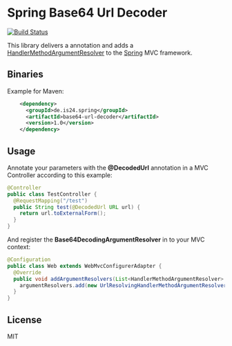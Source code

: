 Spring Base64 Url Decoder
=========================
[![Build Status](https://api.travis-ci.org/ImmobilienScout24/spring-base64-url-decoder.svg?branch=master)](https://travis-ci.org/ImmobilienScout24/spring-base64-url-decoder)

This library delivers a annotation and adds a [HandlerMethodArgumentResolver] to the [Spring] MVC framework.

Binaries
--------
Example for Maven:

```xml
    <dependency>
      <groupId>de.is24.spring</groupId>
      <artifactId>base64-url-decoder</artifactId>
      <version>1.0</version>
    </dependency>
```

Usage
-----

Annotate your parameters with the **@DecodedUrl** annotation in a MVC Controller according to this example:
 
``` java
@Controller
public class TestController {
  @RequestMapping("/test")
  public String test(@DecodedUrl URL url) {
    return url.toExternalForm();
  }
}
```

And register the **Base64DecodingArgumentResolver** in to your MVC context:

``` java
@Configuration
public class Web extends WebMvcConfigurerAdapter {
  @Override
  public void addArgumentResolvers(List<HandlerMethodArgumentResolver> argumentResolvers) {
    argumentResolvers.add(new UrlResolvingHandlerMethodArgumentResolver());
  }
}
```

License
-------
MIT

[Spring]:http://spring.io/
[HandlerMethodArgumentResolver]:http://docs.spring.io/spring/docs/current/javadoc-api/org/springframework/web/method/support/HandlerMethodArgumentResolver.html
